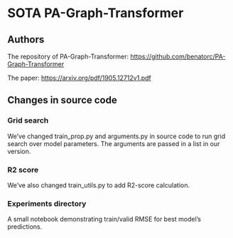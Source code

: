 # SOTA PA-Graph-Transformer

## Authors

The repository of PA-Graph-Transformer: https://github.com/benatorc/PA-Graph-Transformer

The paper: https://arxiv.org/pdf/1905.12712v1.pdf

## Changes in source code

### Grid search

We’ve changed train_prop.py and arguments.py in source code to run grid search over model parameters. The arguments are passed in a list in our version.

### R2 score

We’ve also changed train_utils.py to add R2-score calculation. 

### Experiments directory

A small notebook demonstrating train/valid RMSE for best model’s predictions.